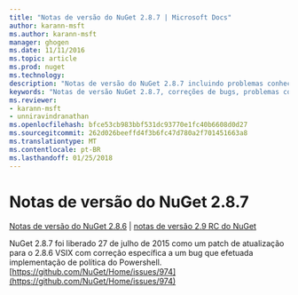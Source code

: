 ```yaml
---
title: "Notas de versão do NuGet 2.8.7 | Microsoft Docs"
author: karann-msft
ms.author: karann-msft
manager: ghogen
ms.date: 11/11/2016
ms.topic: article
ms.prod: nuget
ms.technology: 
description: "Notas de versão do NuGet 2.8.7 incluindo problemas conhecidos, correções de bug, recursos adicionados e DCRs."
keywords: "Notas de versão NuGet 2.8.7, correções de bugs, problemas conhecidos, adicionaram recursos, DCRs"
ms.reviewer:
- karann-msft
- unniravindranathan
ms.openlocfilehash: bfce53cb983bbf531dc93770e1fc40b6608d0d27
ms.sourcegitcommit: 262d026beeffd4f3b6fc47d780a2f701451663a8
ms.translationtype: MT
ms.contentlocale: pt-BR
ms.lasthandoff: 01/25/2018
---
```

# <a name="nuget-287-release-notes"></a>Notas de versão do NuGet 2.8.7

[Notas de versão do NuGet 2.8.6](../release-notes/nuget-2.8.6.md) | [notas de versão 2.9 RC do NuGet](../release-notes/nuget-2.9-RC.md)

NuGet 2.8.7 foi liberado 27 de julho de 2015 como um patch de atualização para o 2.8.6 VSIX com correção específica a um bug que efetuada implementação de política do Powershell.
[https://github.com/NuGet/Home/issues/974](https://github.com/NuGet/Home/issues/974)